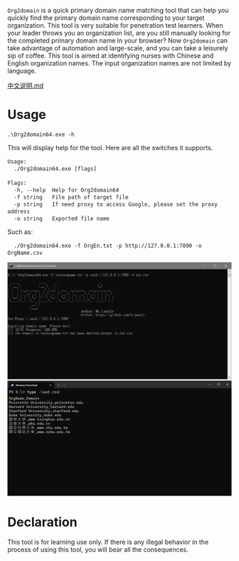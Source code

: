 `Org2domain` is a quick primary domain name matching tool that can help you quickly find the primary domain name corresponding to your target organization. This tool is very suitable for penetration test learners. When your leader throws you an organization list, are you still manually looking for the completed primary domain name in your browser? Now `Org2domain` can take advantage of automation and large-scale, and you can take a leisurely sip of coffee. This tool is aimed at identifying nurses with Chinese and English organization names. The input organization names are not limited by language. 

[中文说明.md](README_cn.md)
# Usage
```shell
.\Org2domain64.exe -h
```
This will display help for the tool. Here are all the switches it supports.
```text
Usage:
  ./Org2domain64.exe [flags]

Flags:
  -h, --help  Help for Org2domain64
  -f string   File path of target file
  -p string   If need proxy to access Google, please set the proxy address
  -o string   Exported file name
```
Such as:
```
  ./Org2domain64.exe -f OrgEn.txt -p http://127.0.0.1:7890 -o OrgName.csv
```
![run](./static/run.jpg "run")
![verify](./static/verify.jpg "verify")

# Declaration
This tool is for learning use only. If there is any illegal behavior in the process of using this tool, you will bear all the consequences.
